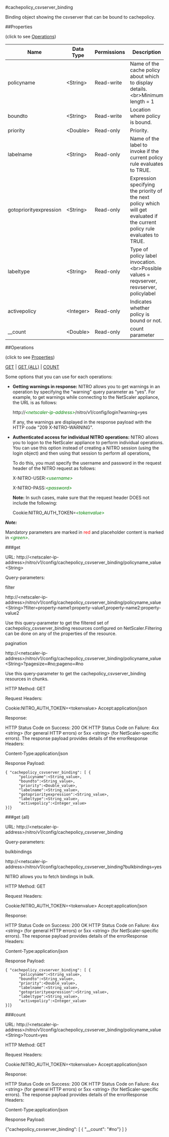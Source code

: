 #cachepolicy_csvserver_binding

Binding object showing the csvserver that can be bound to cachepolicy.


##Properties 
<span>(click to see [Operations](#operations))</span>


<table><thead><tr><th>Name</th><th> Data Type</th><th> Permissions</th><th>Description</th></tr></thead><tbody><tr><td>policyname</td><td>&lt;String></td><td>Read-write</td><td>Name of the cache policy about which to display details.&lt;br>Minimum length = 1</td><tr><tr><td>boundto</td><td>&lt;String></td><td>Read-write</td><td>Location where policy is bound.</td><tr><tr><td>priority</td><td>&lt;Double></td><td>Read-only</td><td>Priority.</td><tr><tr><td>labelname</td><td>&lt;String></td><td>Read-only</td><td>Name of the label to invoke if the current policy rule evaluates to TRUE.</td><tr><tr><td>gotopriorityexpression</td><td>&lt;String></td><td>Read-only</td><td>Expression specifying the priority of the next policy which will get evaluated if the current policy rule evaluates to TRUE.</td><tr><tr><td>labeltype</td><td>&lt;String></td><td>Read-only</td><td>Type of policy label invocation.&lt;br>Possible values = reqvserver, resvserver, policylabel</td><tr><tr><td>activepolicy</td><td>&lt;Integer></td><td>Read-only</td><td>Indicates whether policy is bound or not.</td><tr><tr><td>__count</td><td>&lt;Double></td><td>Read-only</td><td>count parameter</td><tr></tbody></table>
##Operations 
<span>(click to see [Properties](#properties))</span>


[GET](#get) | [GET (ALL)](#get-(all)) | [COUNT](#count)


Some options that you can use for each operations:
<ul><li><p><b>Getting warnings in response:</b> NITRO allows you to get warnings in an operation by specifying the "warning" query parameter as "yes". For example, to get warnings while connecting to the NetScaler appliance, the URL is as follows:</p><p>http://<span style="color:green;font-style:italic;">&lt;netscaler-ip-address&gt;</span>/nitro/v1/config/login?warning=yes</p><p>If any, the warnings are displayed in the response payload with the HTTP code "209 X-NITRO-WARNING".</p></li><li><p><b>Authenticated access for individual NITRO operations:</b> NITRO allows you to logon to the NetScaler appliance to perform individual operations. You can use this option instead of creating a NITRO session (using the login object) and then using that session to perform all operations,</p><p>To do this, you must specify the username and password in the request header of the NITRO request as follows:</p><p>X-NITRO-USER:<span style="color:green;font-style:italic;">&lt;username&gt;</span></p><p>X-NITRO-PASS:<span style="color:green;font-style:italic;">&lt;password&gt;</span></p><p><b>Note:</b> In such cases, make sure that the request header DOES not include the following:</p><p>Cookie:NITRO_AUTH_TOKEN=<span style="color:green;font-style:italic;">&lt;tokenvalue&gt;</span></p></li></ul>



***Note:*** 
Mandatory parameters are marked in <span style="color:#FF0000;">red</span> and placeholder content is marked in <span style="color:green;font-style:italic">&lt;green&gt;</span>.

###get



URL: http://&lt;netscaler-ip-address&gt;/nitro/v1/config/cachepolicy_csvserver_binding/policyname_value&lt;String&gt;
Query-parameters:
filter
http://&lt;netscaler-ip-address&gt;/nitro/v1/config/cachepolicy_csvserver_binding/policyname_value&lt;String&gt;?filter=property-name1:property-value1,property-name2:property-value2
Use this query-parameter to get the filtered set of cachepolicy_csvserver_binding resources configured on NetScaler.Filtering can be done on any of the properties of the resource.


pagination
http://&lt;netscaler-ip-address&gt;/nitro/v1/config/cachepolicy_csvserver_binding/policyname_value&lt;String&gt;?pagesize=#no;pageno=#no
Use this query-parameter to get the cachepolicy_csvserver_binding resources in chunks.



HTTP Method: GET
Request Headers:

Cookie:NITRO_AUTH_TOKEN=&lt;tokenvalue&gt;Accept:application/json

Response:
HTTP Status Code on Success: 200 OKHTTP Status Code on Failure: 4xx &lt;string&gt; (for general HTTP errors) or 5xx &lt;string&gt; (for NetScaler-specific errors). The response payload provides details of the errorResponse Headers:

Content-Type:application/json

Response Payload: ```{ "cachepolicy_csvserver_binding": [ {      "policyname":<String_value>,      "boundto":<String_value>,      "priority":<Double_value>,      "labelname":<String_value>,      "gotopriorityexpression":<String_value>,      "labeltype":<String_value>,      "activepolicy":<Integer_value>}]}```



###get (all)



URL: http://&lt;netscaler-ip-address&gt;/nitro/v1/config/cachepolicy_csvserver_binding
Query-parameters:
bulkbindings
http://&lt;netscaler-ip-address&gt;/nitro/v1/config/cachepolicy_csvserver_binding?bulkbindings=yes
NITRO allows you to fetch bindings in bulk.



HTTP Method: GET
Request Headers:

Cookie:NITRO_AUTH_TOKEN=&lt;tokenvalue&gt;Accept:application/json

Response:
HTTP Status Code on Success: 200 OKHTTP Status Code on Failure: 4xx &lt;string&gt; (for general HTTP errors) or 5xx &lt;string&gt; (for NetScaler-specific errors). The response payload provides details of the errorResponse Headers:

Content-Type:application/json

Response Payload: ```{ "cachepolicy_csvserver_binding": [ {      "policyname":<String_value>,      "boundto":<String_value>,      "priority":<Double_value>,      "labelname":<String_value>,      "gotopriorityexpression":<String_value>,      "labeltype":<String_value>,      "activepolicy":<Integer_value>}]}```



###count



URL: http://&lt;netscaler-ip-address&gt;/nitro/v1/config/cachepolicy_csvserver_binding/policyname_value&lt;String&gt;?count=yes
HTTP Method: GET
Request Headers:

Cookie:NITRO_AUTH_TOKEN=&lt;tokenvalue&gt;Accept:application/json

Response:
HTTP Status Code on Success: 200 OKHTTP Status Code on Failure: 4xx &lt;string&gt; (for general HTTP errors) or 5xx &lt;string&gt; (for NetScaler-specific errors). The response payload provides details of the errorResponse Headers:

Content-Type:application/json

Response Payload: 
{"cachepolicy_csvserver_binding": [ { "__count": "#no"} ] }


